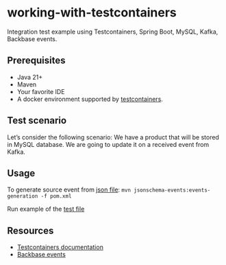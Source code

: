 # working-with-testcontainers

Integration test example using Testcontainers, Spring Boot, MySQL, Kafka, Backbase events.

## Prerequisites
* Java 21+
* Maven
* Your favorite IDE
* A docker environment supported by [testcontainers](https://java.testcontainers.org/supported_docker_environment/).

## Test scenario

Let’s consider the following scenario: We have a product that will be stored in MySQL database. We are going to update it on a received event from Kafka.

## Usage

To generate source event from [json file](src/main/resources/events/product-price-changed-event.json): `mvn jsonschema-events:events-generation -f pom.xml`

Run example of the [test file](https://github.com/Backbase/working-with-testcontainers/blob/main/src/test/java/com/backbase/testcontainers/ProductPriceChangedEventHandlerTest.java)

## Resources

* [Testcontainers documentation](https://testcontainers.com/)
* [Backbase events](https://backbase.io/developers/documentation/backend-devkit/17.0.0/reference/libraries/events/)

